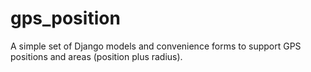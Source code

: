 gps_position
==========

A simple set of Django models and convenience forms to support GPS positions and areas (position plus radius).